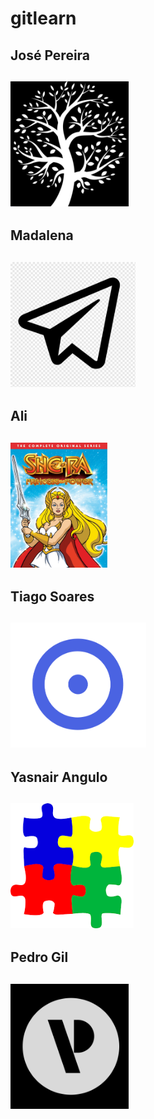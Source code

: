 # gitlearn

## José Pereira
## <img src="icons/jose.jpeg" height="200px" title="José Pereira">

## Madalena
## <img src="icons/madalena.png" height="200px" title="Madalena">

## Ali
## <img src="icons/she ra.jpg" height="200px" title="Ali">

## Tiago Soares
## <img src="icons/image.jpg" height="200px" title="TiagoSoares">

## Yasnair Angulo
## <img src="icons/yasnair.jpeg" height="200px" title="Yasnair Angulo">

## Pedro Gil
## <img src="icons/pedro_icon.jpg" height="200px" title="Pedro Gil">

